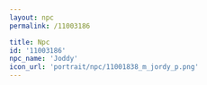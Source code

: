 ```yaml
---
layout: npc
permalink: /11003186

title: Npc
id: '11003186'
npc_name: 'Joddy'
icon_url: 'portrait/npc/11001838_m_jordy_p.png'
---
```

